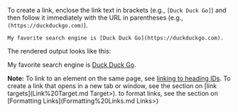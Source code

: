 To create a link, enclose the link text in brackets (e.g., `[Duck Duck Go]`) and then follow it immediately with the URL in parentheses (e.g., `(https://duckduckgo.com)`).

```
My favorite search engine is [Duck Duck Go](https://duckduckgo.com).
```

The rendered output looks like this:

My favorite search engine is [Duck Duck Go](https://duckduckgo.com).

**Note:** To link to an element on the same page, see [linking to heading IDs](<Linking to Heading IDs.md>). To create a link that opens in a new tab or window, see the section on [link targets](Link%20Target.md Target>). to format links, see the section on [Formatting Links](Formatting%20Links.md Links>)
